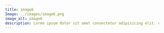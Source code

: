 ```yaml
---
title: image6
Image: ../images/image6.png
image_alt: image6
description: Lorem ipsum dolor sit amet consectetur adipisicing elit. Adipisci placeat nam quam, asperiores harum culpa modi praesentium doloribus vero magnam perspiciatis possimus consequatur maxime qui! Ipsa ullam corporis pariatur ex!
---
```

